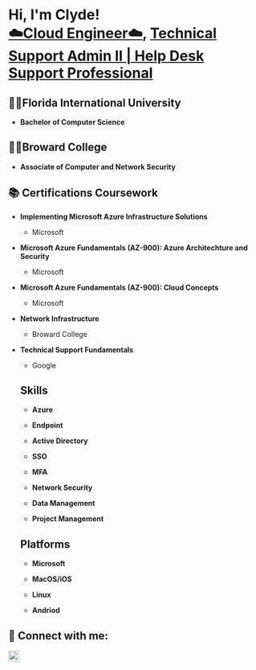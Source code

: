 <h1>Hi, I'm Clyde! <br/><a href="https://github.com/cgood4"> ☁️Cloud Engineer☁️</a>, <a href="https://www.linkedin.com/in/cgoodluck/">Technical Support Admin II | Help Desk Support Professional</a>

<h2>👨‍🎓Florida International University</h2>

- <b>Bachelor of Computer Science</b>
  
<h2>👨‍🎓Broward College</h2>

- <b>Associate of Computer and Network Security</b>

<h2>📚 Certifications Coursework</h2>

- <b>Implementing Microsoft Azure Infrastructure Solutions</b>
  - Microsoft

- <b>Microsoft Azure Fundamentals (AZ-900): Azure Architechture and Security</b>
  - Microsoft

- <b>Microsoft Azure Fundamentals (AZ-900): Cloud Concepts</b>
  - Microsoft
- <b>Network Infrastructure</b>
  - Broward College
- <b>Technical Support Fundamentals</b>
  - Google

  <h2>Skills</h2>

  - <b>Azure</b>

  - <b>Endpoint</b>

  - <b>Active Directory</b>

  - <b>SSO</b>

  - <b>MFA</b>

  - <b>Network Security</b>

  - <b>Data Management</b>

  - <b>Project Management</b>

  <h2>Platforms</h2>

  - <b>Microsoft</b>

  - <b>MacOS/iOS</b>

  - <b>Linux</b>

  - <b>Andriod</b>

<h2> 🤳 Connect with me:</h2>

[<img align="left" alt="JoshMadakor | LinkedIn" width="22px" src="https://cdn.jsdelivr.net/npm/simple-icons@v3/icons/linkedin.svg" />][linkedin]


[linkedin]: https://linkedin.com/in/cgoodluck

<!--
**joshmadakor1/joshmadakor1** is a ✨ _special_ ✨ repository because its `README.md` (this file) appears on your GitHub profile.

Here are some ideas to get you started:

- 🔭 I’m currently working on ...
- 🌱 I’m currently learning ...
- 👯 I’m looking to collaborate on ...
- 🤔 I’m looking for help with ...
- 💬 Ask me about ...
- 📫 How to reach me: ...
- 😄 Pronouns: ...
- ⚡ Fun fact: ...
-->
